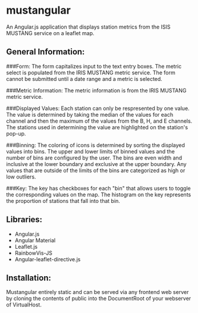 mustangular
===========
An Angular.js application that displays station metrics from the ISIS MUSTANG service on a leaflet map. 


General Information:
-------------------
###Form:
The form capitalizes input to the text entry boxes. The metric select is populated from the IRIS MUSTANG metric service. The form cannot be submitted until a date range and a metric is selected.

###Metric Information:
The metric information is from the IRIS MUSTANG metric service.

###Displayed Values:
Each station can only be respresented by one value. The value is determined by taking the median of the values for each channel and then the maximum of the values from the B, H, and E channels. The stations used in determining the value are highlighted on the station's pop-up. 

###Binning: 
The coloring of icons is determined by sorting the displayed values into bins. The upper and lower limits of binned values and the number of bins are configured by the user. The bins are even width and inclusive at the lower boundary and exclusive at the upper boundary. Any values that are outside of the limits of the bins are categorized as high or low outliers. 

###Key:
The key has checkboxes for each "bin" that allows users to toggle the corresponding values on the map. The histogram on the key represents the proportion of stations that fall into that bin. 

Libraries:
----------
- Angular.js
- Angular Material
- Leaflet.js
- RainbowVis-JS
- Angular-leaflet-directive.js

Installation:
------------
Mustangular entirely static and can be served via any frontend web server by cloning the contents of public into the DocumentRoot of your webserver of VirtualHost.